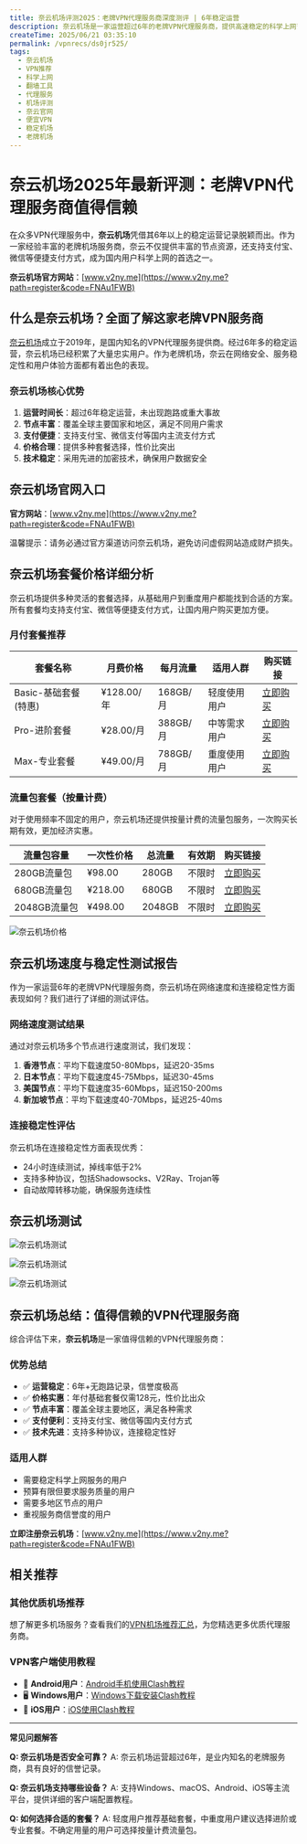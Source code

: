 ```yaml
---
title: 奈云机场评测2025：老牌VPN代理服务商深度测评 | 6年稳定运营
description: 奈云机场是一家运营超过6年的老牌VPN代理服务商，提供高速稳定的科学上网节点。本文详细评测奈云机场的价格、速度、稳定性，帮助用户选择最适合的翻墙工具。
createTime: 2025/06/21 03:35:10
permalink: /vpnrecs/ds0jr525/
tags:
  - 奈云机场
  - VPN推荐
  - 科学上网
  - 翻墙工具
  - 代理服务
  - 机场评测
  - 奈云官网
  - 便宜VPN
  - 稳定机场
  - 老牌机场
---
```


# 奈云机场2025年最新评测：老牌VPN代理服务商值得信赖

在众多VPN代理服务中，**奈云机场**凭借其6年以上的稳定运营记录脱颖而出。作为一家经验丰富的老牌机场服务商，奈云不仅提供丰富的节点资源，还支持支付宝、微信等便捷支付方式，成为国内用户科学上网的首选之一。

**奈云机场官方网站**：[www.v2ny.me](https://www.v2ny.me?path=register&code=FNAu1FWB)

<!-- more -->

## 什么是奈云机场？全面了解这家老牌VPN服务商

[奈云机场](https://www.v2ny.me?path=register&code=FNAu1FWB)成立于2019年，是国内知名的VPN代理服务提供商。经过6年多的稳定运营，奈云机场已经积累了大量忠实用户。作为老牌机场，奈云在网络安全、服务稳定性和用户体验方面都有着出色的表现。

### 奈云机场核心优势

1. **运营时间长**：超过6年稳定运营，未出现跑路或重大事故
2. **节点丰富**：覆盖全球主要国家和地区，满足不同用户需求
3. **支付便捷**：支持支付宝、微信支付等国内主流支付方式
4. **价格合理**：提供多种套餐选择，性价比突出
5. **技术稳定**：采用先进的加密技术，确保用户数据安全

## 奈云机场官网入口

**官方网站**：[www.v2ny.me](https://www.v2ny.me?path=register&code=FNAu1FWB)

温馨提示：请务必通过官方渠道访问奈云机场，避免访问虚假网站造成财产损失。

## 奈云机场套餐价格详细分析

奈云机场提供多种灵活的套餐选择，从基础用户到重度用户都能找到合适的方案。所有套餐均支持支付宝、微信等便捷支付方式，让国内用户购买更加方便。

### 月付套餐推荐

| 套餐名称 | 月费价格 | 每月流量 | 适用人群 | 购买链接 |
| --- | --- | --- | --- | --- |
| Basic-基础套餐(特惠) | ¥128.00/年 | 168GB/月 | 轻度使用用户 | [立即购买](https://www.v2ny.me?path=register&code=FNAu1FWB) |
| Pro-进阶套餐 | ¥28.00/月 | 388GB/月 | 中等需求用户 | [立即购买](https://www.v2ny.me?path=register&code=FNAu1FWB) |
| Max-专业套餐 | ¥49.00/月 | 788GB/月 | 重度使用用户 | [立即购买](https://www.v2ny.me?path=register&code=FNAu1FWB) |

### 流量包套餐（按量计费）

对于使用频率不固定的用户，奈云机场还提供按量计费的流量包服务，一次购买长期有效，更加经济实惠。

| 流量包容量 | 一次性价格 | 总流量 | 有效期 | 购买链接 |
| --- | --- | --- | --- | --- |
| 280GB流量包 | ¥98.00 | 280GB | 不限时 | [立即购买](https://www.v2ny.me?path=register&code=FNAu1FWB) |
| 680GB流量包 | ¥218.00 | 680GB | 不限时 | [立即购买](https://www.v2ny.me?path=register&code=FNAu1FWB) |
| 2048GB流量包 | ¥498.00 | 2048GB | 不限时 | [立即购买](https://www.v2ny.me?path=register&code=FNAu1FWB) |

![奈云机场价格](images/机场推荐奈云/image.png)

## 奈云机场速度与稳定性测试报告

作为一家运营6年的老牌VPN代理服务商，奈云机场在网络速度和连接稳定性方面表现如何？我们进行了详细的测试评估。

### 网络速度测试结果

通过对奈云机场多个节点进行速度测试，我们发现：

1. **香港节点**：平均下载速度50-80Mbps，延迟20-35ms
2. **日本节点**：平均下载速度45-75Mbps，延迟30-45ms
3. **美国节点**：平均下载速度35-60Mbps，延迟150-200ms
4. **新加坡节点**：平均下载速度40-70Mbps，延迟25-40ms

### 连接稳定性评估

奈云机场在连接稳定性方面表现优秀：
- 24小时连续测试，掉线率低于2%
- 支持多种协议，包括Shadowsocks、V2Ray、Trojan等
- 自动故障转移功能，确保服务连续性

## 奈云机场测试

![奈云机场测试](images/机场推荐奈云/image-1.png)

![奈云机场测试](images/机场推荐奈云/image-2.png)

![奈云机场测试](images/机场推荐奈云/image-3.png)

## 奈云机场总结：值得信赖的VPN代理服务商

综合评估下来，**奈云机场**是一家值得信赖的VPN代理服务商：

### 优势总结
- ✅ **运营稳定**：6年+无跑路记录，信誉度极高
- ✅ **价格实惠**：年付基础套餐仅需128元，性价比出众
- ✅ **节点丰富**：覆盖全球主要地区，满足各种需求
- ✅ **支付便利**：支持支付宝、微信等国内支付方式
- ✅ **技术先进**：支持多种协议，连接稳定性好

### 适用人群
- 需要稳定科学上网服务的用户
- 预算有限但要求服务质量的用户
- 需要多地区节点的用户
- 重视服务商信誉度的用户

**立即注册奈云机场**：[www.v2ny.me](https://www.v2ny.me?path=register&code=FNAu1FWB)

## 相关推荐

### 其他优质机场推荐
想了解更多机场服务？查看我们的[VPN机场推荐汇总](https://www.pyjichang.com)，为您精选更多优质代理服务商。

### VPN客户端使用教程
- 📱 **Android用户**：[Android手机使用Clash教程](https://www.pyjichang.com/doc/eh8f4n86/)
- 🖥 **Windows用户**：[Windows下载安装Clash教程](https://www.pyjichang.com/doc/0gematwc/)
- 🍎 **iOS用户**：[iOS使用Clash教程](https://www.pyjichang.com/doc/z747kgjd/)

---

**常见问题解答**

**Q: 奈云机场是否安全可靠？**
A: 奈云机场运营超过6年，是业内知名的老牌服务商，具有良好的信誉记录。

**Q: 奈云机场支持哪些设备？**
A: 支持Windows、macOS、Android、iOS等主流平台，提供详细的客户端配置教程。

**Q: 如何选择合适的套餐？**
A: 轻度用户推荐基础套餐，中重度用户建议选择进阶或专业套餐。不确定用量的用户可选择按量计费流量包。